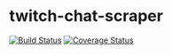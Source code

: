 # twitch-chat-scraper
[![Build Status](https://travis-ci.org/FireEater64/twitch-chat-scraper.svg)](https://travis-ci.org/FireEater64/twitch-chat-scraper)
[![Coverage Status](https://coveralls.io/repos/FireEater64/twitch-chat-scraper/badge.svg?branch=master&service=github)](https://coveralls.io/github/FireEater64/twitch-chat-scraper?branch=master)
